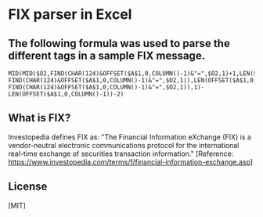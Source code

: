 #  FIX parser in Excel

## The following formula was used to parse the different tags in a sample FIX message.

```
MID(MID($O2,FIND(CHAR(124)&OFFSET($A$1,0,COLUMN()-1)&"=",$O2,1)+1,LEN($O2)-FIND(CHAR(124)&OFFSET($A$1,0,COLUMN()-1)&"=",$O2,1)),LEN(OFFSET($A$1,0,COLUMN()-1))+2,FIND(CHAR(124),MID($O2,FIND(CHAR(124)&OFFSET($A$1,0,COLUMN()-1)&"=",$O2,1)+1,LEN($O2)-FIND(CHAR(124)&OFFSET($A$1,0,COLUMN()-1)&"=",$O2,1)),1)-LEN(OFFSET($A$1,0,COLUMN()-1))-2)

```

## What is FIX?
Investopedia defines FIX as:
"The Financial Information eXchange (FIX) is a vendor-neutral electronic communications protocol for the international real-time exchange of securities transaction information."
[Reference: https://www.investopedia.com/terms/f/financial-information-exchange.asp]



## License
[MIT]
